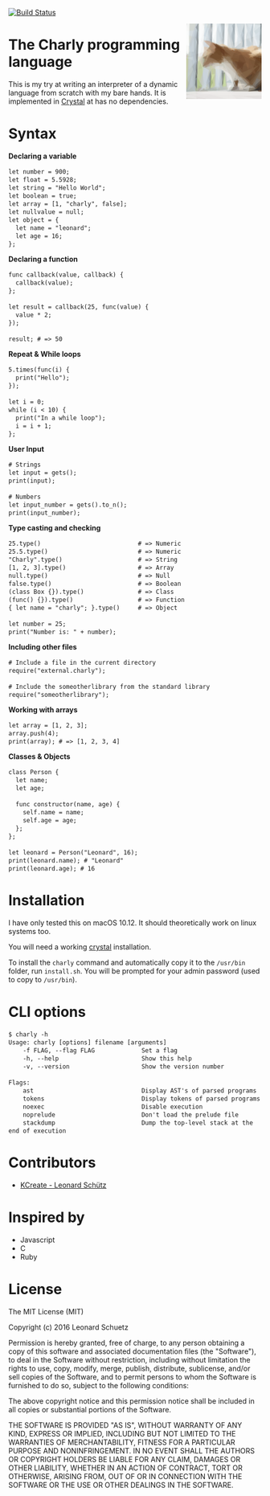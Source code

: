 [![Build Status](https://travis-ci.com/KCreate/charly-lang.svg?token=yitMwy9Lg5peiAqCZjoK&branch=master)](https://travis-ci.com/KCreate/charly-lang)

<img align="right" alt="Charly" width="150" src="docs/images/charly.png" />

# The Charly programming language

This is my try at writing an interpreter of a dynamic language from scratch with my bare hands. It is implemented in [Crystal](https://crystal-lang.org/) at has no dependencies.

# Syntax

__Declaring a variable__
```charly
let number = 900;
let float = 5.5928;
let string = "Hello World";
let boolean = true;
let array = [1, "charly", false];
let nullvalue = null;
let object = {
  let name = "leonard";
  let age = 16;
};
```

__Declaring a function__
```charly
func callback(value, callback) {
  callback(value);
};

let result = callback(25, func(value) {
  value * 2;
});

result; # => 50
```

__Repeat & While loops__
```charly
5.times(func(i) {
  print("Hello");
});

let i = 0;
while (i < 10) {
  print("In a while loop");
  i = i + 1;
};
```

__User Input__
```charly
# Strings
let input = gets();
print(input);

# Numbers
let input_number = gets().to_n();
print(input_number);
```

__Type casting and checking__
```charly
25.type()                           # => Numeric
25.5.type()                         # => Numeric
"Charly".type()                     # => String
[1, 2, 3].type()                    # => Array
null.type()                         # => Null
false.type()                        # => Boolean
(class Box {}).type()               # => Class
(func() {}).type()                  # => Function
{ let name = "charly"; }.type()     # => Object

let number = 25;
print("Number is: " + number);
```

__Including other files__
```charly
# Include a file in the current directory
require("external.charly");

# Include the someotherlibrary from the standard library
require("someotherlibrary");
```

__Working with arrays__
```charly
let array = [1, 2, 3];
array.push(4);
print(array); # => [1, 2, 3, 4]
```

__Classes & Objects__
```charly
class Person {
  let name;
  let age;

  func constructor(name, age) {
    self.name = name;
    self.age = age;
  };
};

let leonard = Person("Leonard", 16);
print(leonard.name); # "Leonard"
print(leonard.age); # 16
```

# Installation
I have only tested this on macOS 10.12.
It should theoretically work on linux systems too.

You will need a working [crystal](http://crystal-lang.org/) installation.

To install the `charly` command and automatically copy it to the `/usr/bin` folder, run `install.sh`.
You will be prompted for your admin password (used to copy to `/usr/bin`).

# CLI options
```
$ charly -h
Usage: charly [options] filename [arguments]
    -f FLAG, --flag FLAG             Set a flag
    -h, --help                       Show this help
    -v, --version                    Show the version number

Flags:
    ast                              Display AST's of parsed programs
    tokens                           Display tokens of parsed programs
    noexec                           Disable execution
    noprelude                        Don't load the prelude file
    stackdump                        Dump the top-level stack at the end of execution
```

# Contributors
- [KCreate - Leonard Schütz](https://github.com/KCreate)

# Inspired by
- Javascript
- C
- Ruby

# License
The MIT License (MIT)

Copyright (c) 2016 Leonard Schuetz

Permission is hereby granted, free of charge, to any person obtaining a copy
of this software and associated documentation files (the "Software"), to deal
in the Software without restriction, including without limitation the rights
to use, copy, modify, merge, publish, distribute, sublicense, and/or sell
copies of the Software, and to permit persons to whom the Software is
furnished to do so, subject to the following conditions:

The above copyright notice and this permission notice shall be included in
all copies or substantial portions of the Software.

THE SOFTWARE IS PROVIDED "AS IS", WITHOUT WARRANTY OF ANY KIND, EXPRESS OR
IMPLIED, INCLUDING BUT NOT LIMITED TO THE WARRANTIES OF MERCHANTABILITY,
FITNESS FOR A PARTICULAR PURPOSE AND NONINFRINGEMENT. IN NO EVENT SHALL THE
AUTHORS OR COPYRIGHT HOLDERS BE LIABLE FOR ANY CLAIM, DAMAGES OR OTHER
LIABILITY, WHETHER IN AN ACTION OF CONTRACT, TORT OR OTHERWISE, ARISING FROM,
OUT OF OR IN CONNECTION WITH THE SOFTWARE OR THE USE OR OTHER DEALINGS IN
THE SOFTWARE.

